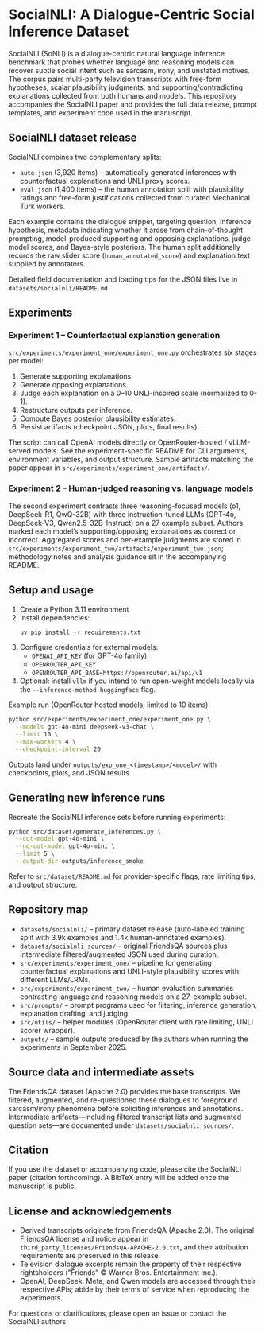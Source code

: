 # SocialNLI: A Dialogue-Centric Social Inference Dataset

SocialNLI (SoNLI) is a dialogue-centric natural language inference benchmark that probes whether language and reasoning models can recover subtle social intent such as sarcasm, irony, and unstated motives. The corpus pairs multi-party television transcripts with free-form hypotheses, scalar plausibility judgments, and supporting/contradicting explanations collected from both humans and models. This repository accompanies the SocialNLI paper and provides the full data release, prompt templates, and experiment code used in the manuscript.

## SocialNLI dataset release
SocialNLI combines two complementary splits:
- `auto.json` (3,920 items) – automatically generated inferences with counterfactual explanations and UNLI proxy scores.
- `eval.json` (1,400 items) – the human annotation split with plausibility ratings and free-form justifications collected from curated Mechanical Turk workers.

Each example contains the dialogue snippet, targeting question, inference hypothesis, metadata indicating whether it arose from chain-of-thought prompting, model-produced supporting and opposing explanations, judge model scores, and Bayes-style posteriors. The human split additionally records the raw slider score (`human_annotated_score`) and explanation text supplied by annotators.

Detailed field documentation and loading tips for the JSON files live in `datasets/socialnli/README.md`.

## Experiments
### Experiment 1 – Counterfactual explanation generation
`src/experiments/experiment_one/experiment_one.py` orchestrates six stages per model:
1. Generate supporting explanations.
2. Generate opposing explanations.
3. Judge each explanation on a 0–10 UNLI-inspired scale (normalized to 0-1).
4. Restructure outputs per inference.
5. Compute Bayes posterior plausibility estimates.
6. Persist artifacts (checkpoint JSON, plots, final results).

The script can call OpenAI models directly or OpenRouter-hosted / vLLM-served models. See the experiment-specific README for CLI arguments, environment variables, and output structure. Sample artifacts matching the paper appear in `src/experiments/experiment_one/artifacts/`.

### Experiment 2 – Human-judged reasoning vs. language models
The second experiment contrasts three reasoning-focused models (o1, DeepSeek-R1, QwQ-32B) with three instruction-tuned LLMs (GPT-4o, DeepSeek-V3, Qwen2.5-32B-Instruct) on a 27 example subset. Authors marked each model’s supporting/opposing explanations as correct or incorrect. Aggregated scores and per-example judgments are stored in `src/experiments/experiment_two/artifacts/experiment_two.json`; methodology notes and analysis guidance sit in the accompanying README.

## Setup and usage
1. Create a Python 3.11 environment
2. Install dependencies:
   ```bash
   uv pip install -r requirements.txt
   ```
3. Configure credentials for external models:
   - `OPENAI_API_KEY` (for GPT-4o family).
   - `OPENROUTER_API_KEY`
   - `OPENROUTER_API_BASE=https://openrouter.ai/api/v1`
4. Optional: install `vllm` if you intend to run open-weight models locally via the `--inference-method huggingface` flag.

Example run (OpenRouter hosted models, limited to 10 items):
```bash
python src/experiments/experiment_one/experiment_one.py \
  --models gpt-4o-mini deepseek-v3-chat \
  --limit 10 \
  --max-workers 4 \
  --checkpoint-interval 20
```
Outputs land under `outputs/exp_one_<timestamp>/<model>/` with checkpoints, plots, and JSON results.

## Generating new inference runs
Recreate the SocialNLI inference sets before running experiments:
```bash
python src/dataset/generate_inferences.py \
  --cot-model gpt-4o-mini \
  --no-cot-model gpt-4o-mini \
  --limit 5 \
  --output-dir outputs/inference_smoke
```
Refer to `src/dataset/README.md` for provider-specific flags, rate limiting tips, and output structure.

## Repository map
- `datasets/socialnli/` – primary dataset release (auto-labeled training split with 3.9k examples and 1.4k human-annotated examples).
- `datasets/socialnli_sources/` – original FriendsQA sources plus intermediate filtered/augmented JSON used during curation.
- `src/experiments/experiment_one/` – pipeline for generating counterfactual explanations and UNLI-style plausibility scores with different LLMs/LRMs.
- `src/experiments/experiment_two/` – human evaluation summaries contrasting language and reasoning models on a 27-example subset.
- `src/prompts/` – prompt programs used for filtering, inference generation, explanation drafting, and judging.
- `src/utils/` – helper modules (OpenRouter client with rate limiting, UNLI scorer wrapper).
- `outputs/` – sample outputs produced by the authors when running the experiments in September 2025.

## Source data and intermediate assets
The FriendsQA dataset (Apache 2.0) provides the base transcripts. We filtered, augmented, and re-questioned these dialogues to foreground sarcasm/irony phenomena before soliciting inferences and annotations. Intermediate artifacts—including filtered transcript lists and augmented question sets—are documented under `datasets/socialnli_sources/`.

## Citation
If you use the dataset or accompanying code, please cite the SocialNLI paper (citation forthcoming). A BibTeX entry will be added once the manuscript is public.

## License and acknowledgements
- Derived transcripts originate from FriendsQA (Apache 2.0). The original FriendsQA license and notice appear in `third_party_licenses/FriendsQA-APACHE-2.0.txt`, and their attribution requirements are preserved in this release.
- Television dialogue excerpts remain the property of their respective rightsholders ("Friends" © Warner Bros. Entertainment Inc.).
- OpenAI, DeepSeek, Meta, and Qwen models are accessed through their respective APIs; abide by their terms of service when reproducing the experiments.

For questions or clarifications, please open an issue or contact the SocialNLI authors.

